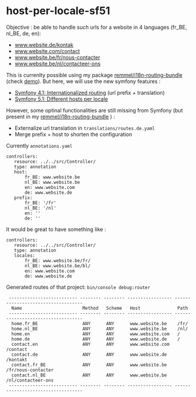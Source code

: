 # host-per-locale-sf51

Objective : be able to handle such urls for a website in 4 languages (fr_BE, nl_BE, de, en):
- www.website.de/kontak
- www.website.com/contact
- www.website.be/fr/nous-contacter
- www.website.be/nl/contacteer-ons

This is currenlty possible using my package [remmel/i18n-routing-bundle](https://packagist.org/packages/remmel/i18n-routing-bundle) (check [demo](https://github.com/remmel/i18n-routing-demo)). But here, we will use the new symfony features :
 - [Symfony 4.1: Internationalized routing](https://symfony.com/blog/new-in-symfony-4-1-internationalized-routing) (url prefix + translation)
 - [Symfony 5.1: Different hosts per locale](https://symfony.com/blog/new-in-symfony-5-1-different-hosts-per-locale)

 However, some optinal functionalities are still missing from Symfony (but present in my [remmel/i18n-routing-bundle](https://packagist.org/packages/remmel/i18n-routing-bundle) ) :
 - Externalize url translation in `translations/routes.de.yaml`
 - Merge prefix + host to shorten the configuration

 Currently `annotations.yaml`
 ```
 controllers:
    resource: ../../src/Controller/
    type: annotation
    host:
        fr_BE: www.website.be
        nl_BE: www.website.be
        en: www.website.com
        de: www.website.de
    prefix:
        fr_BE: '/fr'
        nl_BE: '/nl'
        en: ''
        de: ''
```

It would be great to have something like :
 ```
 controllers:
    resource: ../../src/Controller/
    type: annotation
    locales:
        fr_BE: www.website.be/fr/
        nl_BE: www.website.be/bl/
        en: www.website.com
        de: www.website.de
```



Generated routes of that project: `bin/console debug:router`
```
 -------------------------- -------- -------- ----------------- ----------------------------------- 
  Name                       Method   Scheme   Host              Path                               
 -------------------------- -------- -------- ----------------- ----------------------------------- 
  home.fr_BE                 ANY      ANY      www.website.be    /fr/                               
  home.nl_BE                 ANY      ANY      www.website.be    /nl/                               
  home.en                    ANY      ANY      www.website.com   /                                  
  home.de                    ANY      ANY      www.website.de    /                                  
  contact.en                 ANY      ANY      www.website.com   /contact                           
  contact.de                 ANY      ANY      www.website.de    /kontakt                           
  contact.fr_BE              ANY      ANY      www.website.be    /fr/nous-contacter                 
  contact.nl_BE              ANY      ANY      www.website.be    /nl/contacteer-ons                 
 -------------------------- -------- -------- ----------------- ----------------------------------- 
```
